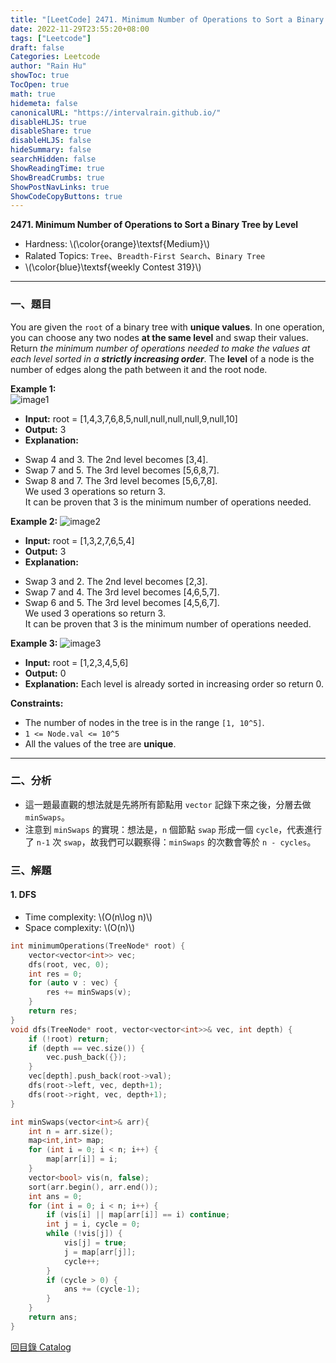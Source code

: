 ```yaml
---
title: "[LeetCode] 2471. Minimum Number of Operations to Sort a Binary Tree by Level"
date: 2022-11-29T23:55:20+08:00
tags: ["Leetcode"]
draft: false
Categories: Leetcode
author: "Rain Hu"
showToc: true
TocOpen: true
math: true
hidemeta: false
canonicalURL: "https://intervalrain.github.io/"
disableHLJS: true
disableShare: true
disableHLJS: false
hideSummary: false
searchHidden: false
ShowReadingTime: true
ShowBreadCrumbs: true
ShowPostNavLinks: true
ShowCodeCopyButtons: true
---
```

**2471. Minimum Number of Operations to Sort a Binary Tree by Level**
+ Hardness: \\(\color{orange}\textsf{Medium}\\)
+ Ralated Topics: `Tree`、`Breadth-First Search`、`Binary Tree`
+ \\(\color{blue}\textsf{weekly Contest 319}\\)

---
### 一、題目
You are given the `root` of a binary tree with **unique values**.
In one operation, you can choose any two nodes **at the same level** and swap their values.
Return *the minimum number of operations needed to make the values at each level sorted in a ***strictly increasing order****.
The **level** of a node is the number of edges along the path between it and the root node.

**Example 1:**  
![image1](https://assets.leetcode.com/uploads/2022/09/18/image-20220918174006-2.png)
+ **Input:** root = [1,4,3,7,6,8,5,null,null,null,null,9,null,10]  
+ **Output:** 3  
+ **Explanation:**   
- Swap 4 and 3. The 2nd level becomes [3,4].  
- Swap 7 and 5. The 3rd level becomes [5,6,8,7].  
- Swap 8 and 7. The 3rd level becomes [5,6,7,8].  
We used 3 operations so return 3.  
It can be proven that 3 is the minimum number of operations needed.  

**Example 2:**
![image2](https://assets.leetcode.com/uploads/2022/09/18/image-20220918174026-3.png)
+ **Input:** root = [1,3,2,7,6,5,4]
+ **Output:** 3
+ **Explanation:**
- Swap 3 and 2. The 2nd level becomes [2,3].  
- Swap 7 and 4. The 3rd level becomes [4,6,5,7].  
- Swap 6 and 5. The 3rd level becomes [4,5,6,7].  
We used 3 operations so return 3.  
It can be proven that 3 is the minimum number of operations needed.  

**Example 3:**
![image3](https://assets.leetcode.com/uploads/2022/09/18/image-20220918174052-4.png)
+ **Input:** root = [1,2,3,4,5,6]
+ **Output:** 0
+ **Explanation:** Each level is already sorted in increasing order so return 0.

**Constraints:**
+ The number of nodes in the tree is in the range `[1, 10^5]`.
+ `1 <= Node.val <= 10^5`
+ All the values of the tree are **unique**.

---

### 二、分析
+ 這一題最直觀的想法就是先將所有節點用 `vector` 記錄下來之後，分層去做 `minSwaps`。
+ 注意到 `minSwaps` 的實現：想法是，`n` 個節點 `swap` 形成一個 `cycle`，代表進行了 `n-1` 次 `swap`，故我們可以觀察得：`minSwaps` 的次數會等於 `n - cycles`。

### 三、解題
#### 1. DFS
+ Time complexity: \\(O(n\log n)\\)
+ Space complexity: \\(O(n)\\)
```C++
int minimumOperations(TreeNode* root) {
    vector<vector<int>> vec; 
    dfs(root, vec, 0);
    int res = 0;
    for (auto v : vec) {
        res += minSwaps(v);
    }
    return res;
}
void dfs(TreeNode* root, vector<vector<int>>& vec, int depth) {
    if (!root) return;
    if (depth == vec.size()) {
        vec.push_back({});
    }
    vec[depth].push_back(root->val);
    dfs(root->left, vec, depth+1);
    dfs(root->right, vec, depth+1);
}

int minSwaps(vector<int>& arr){
    int n = arr.size();
    map<int,int> map;
    for (int i = 0; i < n; i++) {
        map[arr[i]] = i;
    }
    vector<bool> vis(n, false);
    sort(arr.begin(), arr.end());
    int ans = 0;
    for (int i = 0; i < n; i++) {
        if (vis[i] || map[arr[i]] == i) continue;
        int j = i, cycle = 0;
        while (!vis[j]) {
            vis[j] = true;
            j = map[arr[j]];
            cycle++;
        }
        if (cycle > 0) {
            ans += (cycle-1);
        }
    }
    return ans;
}
```
[回目錄 Catalog](/posts/leetcode)
